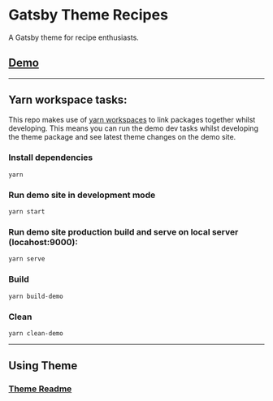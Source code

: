 # Gatsby Theme Recipes

A Gatsby theme for recipe enthusiasts.

## [Demo](http://recipes-demo.marinda.me/)

---
## Yarn workspace tasks:
This repo makes use of [yarn workspaces](https://yarnpkg.com/lang/en/docs/workspaces/) to link packages together whilst developing. This means you can run the demo dev tasks whilst developing the theme package and see latest theme changes on the demo site.

### Install dependencies
`yarn`

### Run demo site in development mode
`yarn start`

### Run demo site production build and serve on local server (locahost:9000):
`yarn serve`

### Build
`yarn build-demo`

### Clean
`yarn clean-demo`

---
## Using Theme

### [Theme Readme](./packages/gatsby-theme-recipes/README.md)


